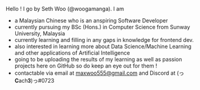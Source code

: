 Hello ! I go by Seth Woo (@woogamanga). I am
- a Malaysian Chinese who is an anspiring Software Developer 
- currently pursuing my BSc (Hons.) in Computer Science from Sunway University, Malaysia
- currently learning and filling in any gaps in knowledge for frontend dev. 
- also interested in learning more about Data Science/Machine Learning and other applications of Artificial Intelligence
- going to be uploading the results of my learning as well as passion projects here on GitHub so do keep an eye out for them !
- contactable via email at maxwoo555@gmail.com and Discord at (っ𝐂ach𝟑)っ#0723
<!---
woogamanga/woogamanga is a ✨ special ✨ repository because its `README.md` (this file) appears on your GitHub profile.
You can click the Preview link to take a look at your changes.
--->
